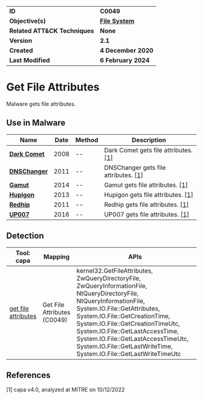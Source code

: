 <table>
<tr>
<td><b>ID</b></td>
<td><b>C0049</b></td>
</tr>
<tr>
<td><b>Objective(s)</b></td>
<td><b><a href="../file-system">File System</a></b></td>
</tr>
<tr>
<td><b>Related ATT&CK Techniques</b></td>
<td><b>None</b></td>
</tr>
<tr>
<td><b>Version</b></td>
<td><b>2.1</b></td>
</tr>
<tr>
<td><b>Created</b></td>
<td><b>4 December 2020</b></td>
</tr>
<tr>
<td><b>Last Modified</b></td>
<td><b>6 February 2024</b></td>
</tr>
</table>


# Get File Attributes

Malware gets file attributes.

## Use in Malware

|Name|Date|Method|Description|
|---|---|---|---|
|[**Dark Comet**](../../xample-malware/dark-comet.md)|2008|--|Dark Comet gets file attributes. [[1]](#1)|
|[**DNSChanger**](../../xample-malware/dnschanger.md)|2011|--|DNSChanger gets file attributes. [[1]](#1)|
|[**Gamut**](../../xample-malware/gamut.md)|2014|--|Gamut gets file attributes. [[1]](#1)|
|[**Hupigon**](../../xample-malware/hupigon.md)|2013|--|Hupigon gets file attributes. [[1]](#1)|
|[**Redhip**](../../xample-malware/redhip.md)|2011|--|Redhip gets file attributes. [[1]](#1)|
|[**UP007**](../../xample-malware/up007.md)|2016|--|UP007 gets file attributes. [[1]](#1)|

## Detection

|Tool: capa|Mapping|APIs|
|---|---|---|
|[get file attributes](https://github.com/mandiant/capa-rules/blob/master/host-interaction/file-system/meta/get-file-attributes.yml)|Get File Attributes (C0049)|kernel32.GetFileAttributes, ZwQueryDirectoryFile, ZwQueryInformationFile, NtQueryDirectoryFile, NtQueryInformationFile, System.IO.File::GetAttributes, System.IO.File::GetCreationTime, System.IO.File::GetCreationTimeUtc, System.IO.File::GetLastAccessTime, System.IO.File::GetLastAccessTimeUtc, System.IO.File::GetLastWriteTime, System.IO.File::GetLastWriteTimeUtc|

## References

<a name="1">[1]</a> capa v4.0, analyzed at MITRE on 10/12/2022

